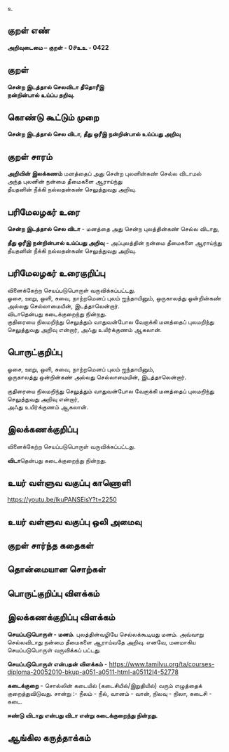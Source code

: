 உ

## குறள் எண் 

**அறிவுடைமை – குறள் - 0௪உஉ - 0422**  

## குறள் 

**சென்ற இடத்தால் செலவிடா தீதொரீஇ  
நன்றின்பால் உய்ப்ப தறிவு.**

## கொண்டு கூட்டும் முறை

**சென்ற இடத்தால் செல விடா, தீது ஒரீஇ நன்றின்பால் உய்ப்பது அறிவு**  

## குறள் சாரம் 

**அறிவின் இலக்கணம்**
மனத்தைப் அது சென்ற புலனின்கண் செல்ல விடாமல்  
அந்த புலனின் நன்மை தீமைகளை ஆராய்ந்து  
தீயதனின் நீக்கி நல்லதன்கண் செலுத்துவது அறிவு.

## பரிமேலழகர் உரை

**சென்ற இடத்தால் செல விடா** - மனத்தை அது சென்ற புலத்தின்கண் செல்ல விடாது,  

**தீது ஒரீஇ நன்றின்பால் உய்ப்பது அறிவு** - அப்புலத்தின் நன்மை தீமைகளை ஆராய்ந்து தீயதனின் நீக்கி நல்லதன்கண் செலுத்துவது அறிவு.  
  

## பரிமேலழகர் உரைகுறிப்பு   

வினைக்கேற்ற செயப்படுபொருள் வருவிக்கப்பட்டது.  
ஓசை, ஊறு, ஒளி, சுவை, நாற்றமெனப் புலம் ஐந்தாயினும், ஒருகாலத்து ஒன்றின்கண் அல்லது செல்லாமையின், இடத்தாலென்றார்.  
விடாதென்பது கடைக்குறைந்து நின்றது.  
குதிரையை நிலமறிந்து செலுத்தும் வாதுவன்போல வேறாக்கி மனத்தைப் புலமறிந்து செலுத்துவது அறிவு என்றார், அஃது உயிர்க்குணம் ஆகலான்.  

## பொருட்குறிப்பு 
  
ஓசை, ஊறு, ஒளி, சுவை, நாற்றமெனப் புலம் ஐந்தாயினும்,  
ஒருகாலத்து ஒன்றின்கண் அல்லது செல்லாமையின், இடத்தாலென்றார்.  

குதிரையை நிலமறிந்து செலுத்தும் வாதுவன்போல வேறாக்கி மனத்தைப் புலமறிந்து செலுத்துவது அறிவு என்றார்,  
அஃது உயிர்க்குணம் ஆகலான்.  

## இலக்கணக்குறிப்பு  

வினைக்கேற்ற செயப்படுபொருள் வருவிக்கப்பட்டது.  

**விடா**தென்பது கடைக்குறைந்து நின்றது.    

## உயர் வள்ளுவ வகுப்பு காணொளி

https://youtu.be/lkuPANSEisY?t=2250

## உயர் வள்ளுவ வகுப்பு ஒலி அமைவு 

 
## குறள் சார்ந்த கதைகள் 


## தொன்மையான சொற்கள்


## பொருட்குறிப்பு விளக்கம்


## இலக்கணக்குறிப்பு விளக்கம்

**செயப்படுபொருள் - மனம்**.  புலத்தின்வழியே செல்லக்கூடியது மனம். அவ்வாறு செல்லவிடாது நன்மை தீமைகளை ஆராய்வதே அறிவு. எனவே, மனமாகிய செயப்படுபொருள் வருவிக்கப் பட்டது.  

**செயப்படுபொருள் என்பதன் விளக்கம்** - https://www.tamilvu.org/ta/courses-diploma-20052010-bkup-a051-a0511-html-a05112l4-52778  

**கடைக்குறை** - சொல்லின் கடையில் (கடைசியில்/இறுதியில்) வரும் எழுத்தைக் குறைத்துவிடுவது. சான்று :- நீலம் - நீல், வானம் - வான், நிலவு - நிலா, கடைசி - கடை.        

**ஈண்டு விடாது என்பது விடா என்று கடைக்குறைந்து நின்றது.**

## ஆங்கில கருத்தாக்கம் 


